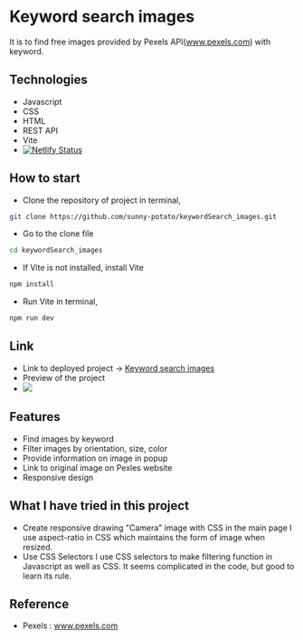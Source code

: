 # Keyword search images

It is to find free images provided by Pexels API(www.pexels.com) with keyword.

## Technologies

- Javascript
- CSS
- HTML
- REST API
- Vite
- [![Netlify Status](https://api.netlify.com/api/v1/badges/d5fe4472-5796-4944-aae6-79ad6684c5a8/deploy-status)](https://app.netlify.com/sites/searchimage-sunhee/deploys)

## How to start

- Clone the repository of project in terminal,

```bash
git clone https://github.com/sunny-potato/keywordSearch_images.git
```

- Go to the clone file

```bash
cd keywordSearch_images
```

- If Vite is not installed, install Vite

```bash
npm install
```

- Run Vite in terminal,

```bash
npm run dev
```

## Link

- Link to deployed project -> [Keyword search images](https://searchimage-sunhee.netlify.app)
- Preview of the project
- ![](searchImage.gif)

## Features

- Find images by keyword
- Filter images by orientation, size, color
- Provide information on image in popup
- Link to original image on Pexles website
- Responsive design

## What I have tried in this project

- Create responsive drawing "Camera" image with CSS in the main page
  I use aspect-ratio in CSS which maintains the form of image when resized.
- Use CSS Selectors
  I use CSS selectors to make filtering function in Javascript as well as CSS.
  It seems complicated in the code, but good to learn its rule.

## Reference

- Pexels : www.pexels.com
